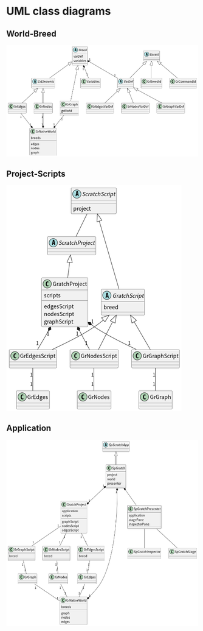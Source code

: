 # UML class diagrams

## World-Breed

![World-related classes](https://raw.githubusercontent.com/EiichiroIto/Gratch/master/src/images/world.png)

## Project-Scripts

![Script-related classes](https://raw.githubusercontent.com/EiichiroIto/Gratch/master/src/images/scripts.png)

## Application

![Script-related classes](https://raw.githubusercontent.com/EiichiroIto/Gratch/master/src/images/application.png)
